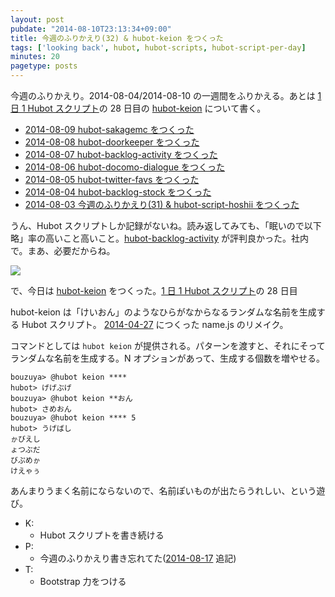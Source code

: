 ```yaml
---
layout: post
pubdate: "2014-08-10T23:13:34+09:00"
title: 今週のふりかえり(32) & hubot-keion をつくった
tags: ['looking back', hubot, hubot-scripts, hubot-script-per-day]
minutes: 20
pagetype: posts
---
```

今週のふりかえり。2014-08-04/2014-08-10 の一週間をふりかえる。あとは [1 日 1 Hubot スクリプト][hubot-script-per-day]の 28 日目の [hubot-keion][gh:bouzuya/hubot-keion] について書く。

- [2014-08-09 hubot-sakagemc をつくった][2014-08-09]
- [2014-08-08 hubot-doorkeeper をつくった][2014-08-08]
- [2014-08-07 hubot-backlog-activity をつくった][2014-08-07]
- [2014-08-06 hubot-docomo-dialogue をつくった][2014-08-06]
- [2014-08-05 hubot-twitter-favs をつくった][2014-08-05]
- [2014-08-04 hubot-backlog-stock をつくった][2014-08-04]
- [2014-08-03 今週のふりかえり(31) & hubot-script-hoshii をつくった][2014-08-03]

うん、Hubot スクリプトしか記録がないね。読み返してみても、「眠いので以下略」率の高いこと高いこと。[hubot-backlog-activity][gh:bouzuya/hubot-backlog-activity] が評判良かった。社内で。まあ、必要だからね。

![](http://img.bouzuya.net/2014-08-10.png)

で、今日は [hubot-keion][gh:bouzuya/hubot-keion] をつくった。[1 日 1 Hubot スクリプト][hubot-script-per-day]の 28 日目

hubot-keion は「けいおん」のようなひらがなからなるランダムな名前を生成する Hubot スクリプト。 [2014-04-27][] につくった name.js のリメイク。

コマンドとしては `hubot keion` が提供される。パターンを渡すと、それにそってランダムな名前を生成する。N オプションがあって、生成する個数を増やせる。

    bouzuya> @hubot keion ****
    hubot> げげぶげ
    bouzuya> @hubot keion **おん
    hubot> さめおん
    bouzuya> @hubot keion **** 5
    hubot> うげばし
    ゕびえし
    ょつぶだ
    びぷめゕ
    けえゃぅ

あんまりうまく名前にならないので、名前ぽいものが出たらうれしい、という遊び。

- K:
  - Hubot スクリプトを書き続ける
- P:
  - 今週のふりかえり書き忘れてた([2014-08-17][] 追記)
- T:
  - Bootstrap 力をつける

[gh:bouzuya/hubot-keion]: https://github.com/bouzuya/hubot-keion
[gh:bouzuya/hubot-backlog-activity]: https://github.com/bouzuya/hubot-backlog-activity
[hubot-script-per-day]: http://blog.bouzuya.net/posts?tags=hubot-script-per-day
[2014-08-17]: http://blog.bouzuya.net/2014/08/17/
[2014-04-27]: http://blog.bouzuya.net/2014/04/27/
[2014-08-09]: http://blog.bouzuya.net/2014/08/09/
[2014-08-08]: http://blog.bouzuya.net/2014/08/08/
[2014-08-07]: http://blog.bouzuya.net/2014/08/07/
[2014-08-06]: http://blog.bouzuya.net/2014/08/06/
[2014-08-05]: http://blog.bouzuya.net/2014/08/05/
[2014-08-04]: http://blog.bouzuya.net/2014/08/04/
[2014-08-03]: http://blog.bouzuya.net/2014/08/03/
